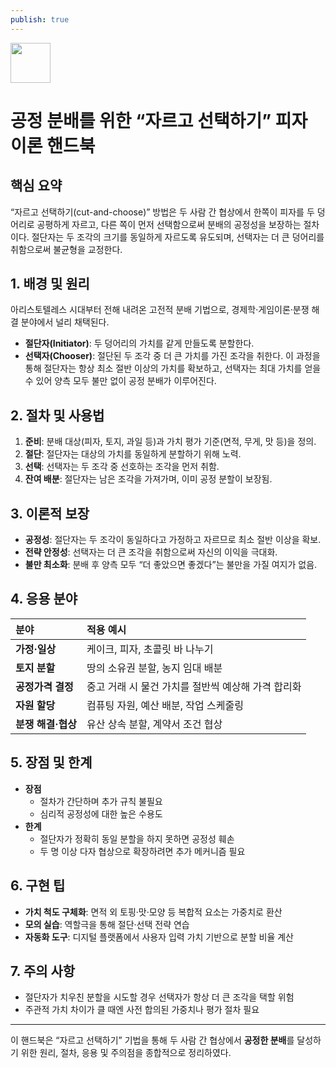 ```yaml
---
publish: true
---
```


<img src="https://r2cdn.perplexity.ai/pplx-full-logo-primary-dark%402x.png" style="height:64px;margin-right:32px"/>

# 공정 분배를 위한 “자르고 선택하기” 피자 이론 핸드북

## 핵심 요약

“자르고 선택하기(cut-and-choose)” 방법은 두 사람 간 협상에서 한쪽이 피자를 두 덩어리로 공평하게 자르고, 다른 쪽이 먼저 선택함으로써 분배의 공정성을 보장하는 절차이다. 절단자는 두 조각의 크기를 동일하게 자르도록 유도되며, 선택자는 더 큰 덩어리를 취함으로써 불균형을 교정한다.

## 1. 배경 및 원리

아리스토텔레스 시대부터 전해 내려온 고전적 분배 기법으로, 경제학·게임이론·분쟁 해결 분야에서 널리 채택된다.

- **절단자(Initiator)**: 두 덩어리의 가치를 같게 만들도록 분할한다.
- **선택자(Chooser)**: 절단된 두 조각 중 더 큰 가치를 가진 조각을 취한다.
이 과정을 통해 절단자는 항상 최소 절반 이상의 가치를 확보하고, 선택자는 최대 가치를 얻을 수 있어 양측 모두 불만 없이 공정 분배가 이루어진다.


## 2. 절차 및 사용법

1. **준비**: 분배 대상(피자, 토지, 과일 등)과 가치 평가 기준(면적, 무게, 맛 등)을 정의.
2. **절단**: 절단자는 대상의 가치를 동일하게 분할하기 위해 노력.
3. **선택**: 선택자는 두 조각 중 선호하는 조각을 먼저 취함.
4. **잔여 배분**: 절단자는 남은 조각을 가져가며, 이미 공정 분할이 보장됨.

## 3. 이론적 보장

- **공정성**: 절단자는 두 조각이 동일하다고 가정하고 자르므로 최소 절반 이상을 확보.
- **전략 안정성**: 선택자는 더 큰 조각을 취함으로써 자신의 이익을 극대화.
- **불만 최소화**: 분배 후 양측 모두 “더 좋았으면 좋겠다”는 불만을 가질 여지가 없음.


## 4. 응용 분야

| 분야 | 적용 예시 |
| :-- | :-- |
| **가정·일상** | 케이크, 피자, 초콜릿 바 나누기 |
| **토지 분할** | 땅의 소유권 분할, 농지 임대 배분 |
| **공정가격 결정** | 중고 거래 시 물건 가치를 절반씩 예상해 가격 합리화 |
| **자원 할당** | 컴퓨팅 자원, 예산 배분, 작업 스케줄링 |
| **분쟁 해결·협상** | 유산 상속 분할, 계약서 조건 협상 |

## 5. 장점 및 한계

- **장점**
    - 절차가 간단하며 추가 규칙 불필요
    - 심리적 공정성에 대한 높은 수용도
- **한계**
    - 절단자가 정확히 동일 분할을 하지 못하면 공정성 훼손
    - 두 명 이상 다자 협상으로 확장하려면 추가 메커니즘 필요


## 6. 구현 팁

- **가치 척도 구체화**: 면적 외 토핑·맛·모양 등 복합적 요소는 가중치로 환산
- **모의 실습**: 역할극을 통해 절단·선택 전략 연습
- **자동화 도구**: 디지털 플랫폼에서 사용자 입력 가치 기반으로 분할 비율 계산


## 7. 주의 사항

- 절단자가 치우친 분할을 시도할 경우 선택자가 항상 더 큰 조각을 택할 위험
- 주관적 가치 차이가 클 때엔 사전 합의된 가중치나 평가 절차 필요

---

이 핸드북은 “자르고 선택하기” 기법을 통해 두 사람 간 협상에서 **공정한 분배**를 달성하기 위한 원리, 절차, 응용 및 주의점을 종합적으로 정리하였다.

